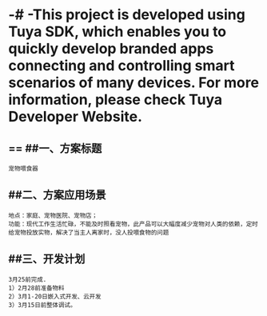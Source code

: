 # -# -This project is developed using Tuya SDK, which enables you to quickly develop branded apps connecting and controlling smart scenarios of many devices.         For more information, please check Tuya Developer Website.
==
##一、方案标题
--
    宠物喂食器

##二、方案应用场景
--
    地点：家庭、宠物医院、宠物店；
    功能：现代工作生活忙碌，不能及时照看宠物，此产品可以大幅度减少宠物对人类的依赖，定时给宠物投放实物，解决了当主人离家时，没人投喂食物的问题
##三、开发计划
--
    3月25前完成.
    1）2月28前准备物料
    2）3月1-20日嵌入式开发、云开发
    3）3月15日前整体调试。
